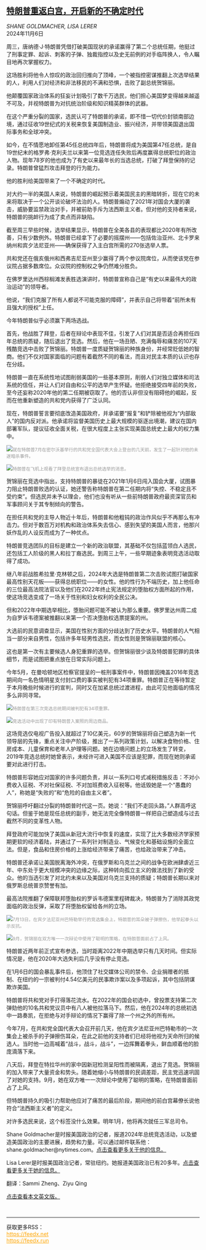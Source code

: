 <!--1730927222000-->
[特朗普重返白宫，开启新的不确定时代](https://cn.nytimes.com/usa/20241106/trump-wins-presidency/)
------

<address>SHANE GOLDMACHER, LISA LERER</address><time pudate="2024-11-06 11:32:51" datetime="2024-11-06 11:32:51">2024年11月6日</time><section><p>周三，唐纳德·J·特朗普凭借打破美国现状的承诺赢得了第二个总统任期，他挺过了刑事定罪、起诉、刺客的子弹、独裁指控以及史无前例的对手临阵换人，令人瞩目地再次掌握权力。</p><p>这场胜利将他令人惊叹的政治回归推向了顶峰，一个被指控密谋推翻上次选举结果的人，利用人们对经济和非法移民的不满和恐惧，击败了副总统贺锦丽。</p><p>他颠覆国家政治体系的狂妄计划吸引了数千万选民，他们担心美国梦变得越来越遥不可及，并视特朗普为对抗统治阶级和知识精英群体的武器。</p><p>在这个严重分裂的国家，选民认可了特朗普的承诺，即不惜一切代价封锁南部边境，通过征收19世纪式的关税来恢复美国制造业、振兴经济，并带领美国退出国际事务和全球冲突。</p><p>如今，在不情愿地卸任第45任总统四年后，特朗普将成为美国第47任总统，是自19世纪末的格罗弗·克利夫兰以来第一位竞选连任失败后再度赢得总统职位的政治人物。现年78岁的他也成为了有史以来最年长的当选总统，打破了拜登保持的记录。特朗普曾猛烈攻击拜登的行为能力。</p><p>他的胜利给美国带来了一个不确定的时代。</p><p>对大约一半的美国人来说，特朗普的崛起预示着美国民主的黑暗转折，现在它的未来将取决于一个公开谈论破坏法治的人。特朗普煽动了2021年对国会大厦的袭击，威胁要监禁政治对手，并被前助手斥为法西斯主义者。但对他的支持者来说，特朗普的挑衅行为成了卖点而非缺陷。</p><p>截至周三早些时候，选举结果显示，特朗普在全美各县的表现都比2020年有所改善，只有少数例外。特朗普已经拿下了必要的摇摆州——包括佐治亚州、北卡罗来纳州和宾夕法尼亚州——确保获得了入主白宫所需的270张选举人票。</p><p>共和党还在俄亥俄州和西弗吉尼亚州至少赢得了两个参议院席位，从而使该党在参议院占据多数席位。众议院的控制权之争仍然难分胜负。</p><p>在佛罗里达州西棕榈滩发表胜选演讲时，特朗普宣称自己是“有史以来最伟大的政治运动”的领导者。</p><p>他说，“我们克服了所有人都说不可能克服的障碍”，并表示自己将带着“前所未有且强大的授权”上任。</p><p>今年特朗普似乎必须赢下两场选战。</p><p>首先，他战胜了拜登，后者在辩论中表现不佳，引发了人们对其是否适合再担任四年总统的质疑，随后退出了竞选。然后，他在一场丑陋、充满侮辱和痛苦的107天残酷竞选中击败了贺锦丽。特朗普一度质疑贺锦丽的种族身份，并经常贬低她的智商。他们不仅对国家面临的问题有着截然不同的看法，而且对民主本质的认识也存在分歧。</p><p>特朗普一直在系统性地试图削弱美国的一些基本原则，削弱人们对独立媒体和司法系统的信任，并让人们对自由和公平的选举产生怀疑。他拒绝接受四年前的失败，至今还妄称2020年他的第二任期被窃取了。他的否认非但没有阻碍他的崛起，反而在他重新塑造的共和党内获得了广泛认同。</p><p>现在，特朗普誓言要彻底改造美国政府，并承诺要“报复”和铲除被他视为“内部敌人”的国内反对派。他承诺将监督美国历史上最大规模的驱逐出境潮，建议在国内部署军队，提议征收全面关税，在很大程度上主张实现美国总统史上最大的权力集中。</p><p><img src="https://images.weserv.nl/?url=static01.nyt.com/images/2024/11/05/multimedia/05election-2024-pol-trumpwins-hfo-dippy-1-01-pbck/05election-2024-pol-trumpwins-hfo-dippy-1-01-pbck-master1050.jpg"><small style="color: #999;">就在特朗普7月在密尔沃基举行的共和党全国代表大会上登台的几天前，发生了一起针对他的未遂暗杀事件。</small></p><p><img src="https://images.weserv.nl/?url=static01.nyt.com/images/2024/11/05/multimedia/05election-2024-pol-trumpwins-hfo-dippy-1-02-pbck/05election-2024-pol-trumpwins-hfo-dippy-1-02-pbck-master1050.jpg"><small style="color: #999;">特朗普在飞机上观看了拜登总统宣布退出总统选举的消息。</small></p><p>贺锦丽在竞选中指出，支持特朗普的暴徒在2021年1月6日闯入国会大厦，试图暴力阻止特朗普败选的认证，她还警告称特朗普在第二任期内将“失控、不稳定且不受约束”。但选民并未予以理会，他们也没有听从一些前特朗普政府最资深官员和军事顾问关于其专制倾向的警告。</p><p>在担任共和党的主导人物近十年后，特朗普和他粗钝的政治作风似乎不再那么有冲击力。但对于数百万对机构和政治体系失去信心、感到失望的美国人而言，他那兴妖作乱的人设反而成为了一种优点。</p><p>特朗普竞选团队的目标是建立一个新的政治联盟，其基础不仅包括蓝领白人选民，还包括工人阶级的黑人和拉丁裔选民。到周三上午，一些早期迹象表明竞选活动取得了成功。</p><p>继八年前战胜希拉里·克林顿之后，2024年大选是特朗普第二次击败试图打破国家最高性别天花板——获得总统职位——的女性。他的性行为不端历史，加上他任命的三位最高法院法官以及他们在2022年终止宪法规定的堕胎权方面所起的作用，使这场竞选变成了一场关于性别和妇女权利的全民公决。</p><p>但和2022年中期选举相比，堕胎问题可能不被认为那么重要。佛罗里达州周二成为自罗诉韦德案被推翻以来第一个否决堕胎权选票提案的州。</p><p>大选前的民意调查显示，美国在性别方面的分歧达到了历史水平。特朗普的人气相当一部分来自男性，包括许多年轻男性选民，而女性则是贺锦丽联盟的核心。</p><p>这也是第一次有主要候选人身犯重罪的选举。但贺锦丽很少谈及特朗普犯罪的具体细节，而是试图把重点放在日常实际问题上。</p><p>今年5月，在曼哈顿地区检察官提呈的一桩刑事案件中，特朗普因掩盖2016年竞选期间向一名色情明星支付封口费的事实被判犯有34项重罪。特朗普正在等待暂定于本月晚些时候进行的宣判，同时又在加紧总统过渡进程，由此可见他面临的情况多么非同寻常。</p><p><img src="https://images.weserv.nl/?url=static01.nyt.com/images/2024/11/05/multimedia/05election-2024-pol-trumpwins-hfo-court-lvhm/05election-2024-pol-trumpwins-hfo-court-lvhm-master1050.jpg"><small style="color: #999;">特朗普在第三次竞选总统期间被判犯有34项重罪。</small></p><p><img src="https://images.weserv.nl/?url=static01.nyt.com/images/2024/11/05/multimedia/05election-2024-pol-trumpwins-hfo-dippy-2-02-mtgb/05election-2024-pol-trumpwins-hfo-dippy-2-02-mtgb-master1050.jpg"><small style="color: #999;">竞选活动中出现了印有特朗普入案照的周边商品。</small></p><p>这场竞选仅电视广告投入就超过了10亿美元，60岁的贺锦丽将自己塑造为新一代领导层的先锋，重点关注中产阶级，推出了一系列政策计划，以解决食物价格、住房成本、儿童保育和老年人护理等问题。她在边境问题上的立场发生了转变，2019年竞选总统时她曾表示，未经许可进入美国不应该是犯罪，而现在她则承诺要对此进行打击。</p><p>特朗普形容她应对国家的许多问题负责，并以一系列口号式减税措施反击：不对小费收入征税、不对社保征税、不对加班费收入征税等。他诋毁她是一个“愚蠢的人”，称她是“失败的”和“危险的自由主义者”。</p><p>贺锦丽呼吁翻过分裂的特朗普时代这一页。她说：“我们不走回头路，”人群高呼这句话。但鉴于她是现任总统的副手，她无法完全像特朗普一样把自己塑造成与过去截然不同的变革性人物。</p><p>拜登政府可能加快了美国从新冠大流行中恢复的速度，实现了比大多数经济学家预期更软的经济着陆，并通过了一系列针对制造业、气候变化和基础设施的全面立法。但是，食品和住房价格的上涨给经济带来了痛苦，也给政治带来了冲击。</p><p>特朗普还承诺让美国脱离海外冲突，在俄罗斯和乌克兰之间的战争在欧洲肆虐近三年、中东处于更大规模冲突的边缘之际，这种转向孤立主义的做法找到了新的受众。他的当选引发了对北约未来以及美国对乌克兰支持的质疑；特朗普长期以来对俄罗斯总统普京赞誉有加。</p><p>最高法院推翻了保障联邦堕胎权的罗诉韦德案里程碑裁决，特朗普为了消除其政党面临的政治反弹，采取了将堕胎权留给各州的立场。</p><p><img src="https://images.weserv.nl/?url=static01.nyt.com/images/2024/11/05/multimedia/05election-2024-pol-trumpwins-hfo-dippy-3-01-hqjl/05election-2024-pol-trumpwins-hfo-dippy-3-01-hqjl-master1050.jpg"><small style="color: #999;">7月13日，在宾夕法尼亚州巴特勒举行的竞选集会上，特朗普的耳朵被子弹擦伤，他举起拳头以示反抗。</small></p><p><img src="https://images.weserv.nl/?url=static01.nyt.com/images/2024/11/05/multimedia/05election-2024-pol-trumpwins-hfo-dippy-3-02-hqjl/05election-2024-pol-trumpwins-hfo-dippy-3-02-hqjl-master1050.jpg"><small style="color: #999;">9月，贺锦丽在双方唯一一次辩论中使用了聪明的策略，在特朗普面前占了上风。</small></p><p>特朗普近两年前正式宣布参选，当时距离2022年中期选举只有几天时间。但实际情况是，他在2020年大选失利后几乎没有停止竞选。</p><p>在1月6日的国会暴乱事件后，他顶住了社交媒体公司的禁令、企业捐赠者的抵制、在纽约的一宗被判付4.54亿美元的民事欺诈案以及多项起诉，其中包括阴谋欺诈美国。</p><p>特朗普将共和党对手打得落花流水。在2022年的国会初选中，曾投票支持第二次弹劾他的10名共和党议员中有八人被他拉落马下。然后，他在2024年的总统初选中一路奏凯，在拒绝与对手辩论的情况下赢得了除一个州之外的所有州。</p><p>今年7月，在共和党全国代表大会召开前几天，他在宾夕法尼亚州巴特勒市的一次集会上被杀手的子弹擦伤耳朵，在此之前他的支持者们已经将他视为天命所归的候选人。当时他一边高喊着“战斗，战斗，战斗”，一边挥舞着拳头，鲜血顺着他的脸庞滴落下来。</p><p>八天后，拜登在特拉华州的家中因新冠检测呈阳性而被隔离，退出了竞选。贺锦丽的加入带来了大量资金和势头。随着她缩小与特朗普的民调差距，民主党迅速巩固了对她的支持。9月，她在双方唯一一次辩论中使用了聪明的策略，在特朗普面前占了上风。</p><p>但特朗普持久的吸引力帮助他应对了痛苦的最后阶段，期间他的前白宫幕僚长说他符合“法西斯主义者”的定义。</p><p>对许多选民来说，这个标签没什么效果。明年1月，他将再次就任三军总司令。</p></section><footer><p>Shane Goldmacher是时报美国政治的记者，报道2024年总统竞选活动，以及塑造美国政治的主要进展，趋势和力量。可以通过邮件联系他：shane.goldmacher@nytimes.com。<a rel="nofollow" target="_blank" href="https://www.nytimes.com/by/shane-goldmacher">点击查看更多关于他的信息。</a></p><p>Lisa Lerer是时报美国政治记者，常驻纽约。她报道美国政治已有20多年。<a rel="nofollow" target="_blank" href="https://www.nytimes.com/by/lisa-lerer">点击查看更多关于她的信息。</a></p><p>翻译：Sammi Zheng、Ziyu Qing</p><p><a rel="nofollow" target="_blank" href="https://www.nytimes.com/2024/11/06/us/politics/trump-wins-presidency.html">点击查看本文英文版。</a></p></footer><br><hr><div>获取更多RSS：<br><a href="https://feedx.net" style="color:orange" target="_blank">https://feedx.net</a> <br><a href="https://feedx.run" style="color:orange" target="_blank">https://feedx.run</a><br></div>
